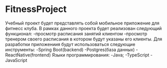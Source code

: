 # FitnessProject
Учебный проект будет представлять собой мобильное приложение для фитнесс клуба. В рамках данного проекта будет реализован следующий функционал:
-просмотр расписания занятий клиентом
-просмотр тренером своего расписания в котором будут указаны его клиенты.
Для разработки приложениия будут использоваться следующие инструменты:
-Spring Boot(backend)
-Postgres(база данных)
-ReactNative(frontend)
Языки программирования:
-Java;
-TypeScript
-JavaScript

